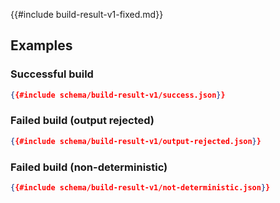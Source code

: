 {{#include build-result-v1-fixed.md}}

## Examples

### Successful build

```json
{{#include schema/build-result-v1/success.json}}
```

### Failed build (output rejected)

```json
{{#include schema/build-result-v1/output-rejected.json}}
```

### Failed build (non-deterministic)

```json
{{#include schema/build-result-v1/not-deterministic.json}}
```